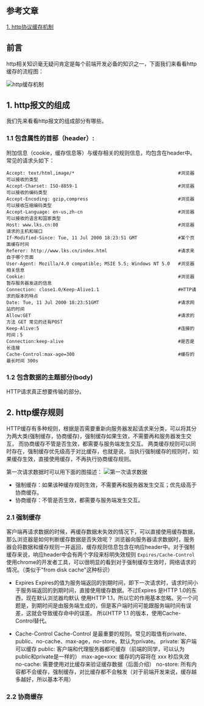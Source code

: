 ## 参考文章
[1. http协议缓存机制](https://juejin.cn/post/6844903491396190215)

## 前言
http相关知识毫无疑问肯定是每个前端开发必备的知识之一，下面我们来看看http缓存的流程图：

![http缓存机制](https://user-images.githubusercontent.com/82437559/119609012-77eeb000-be29-11eb-8e24-be9f9c8d7cc8.png)


## 1. http报文的组成

我们先来看看http报文的组成部分有哪些。

### 1.1 包含属性的首部（header）:

附加信息（cookie，缓存信息等）与缓存相关的规则信息，均包含在header中。
常见的请求头如下：
```
Accept: text/html,image/*                                      #浏览器可以接收的类型
Accept-Charset: ISO-8859-1                                     #浏览器可以接收的编码类型
Accept-Encoding: gzip,compress                                 #浏览器可以接收压缩编码类型
Accept-Language: en-us,zh-cn                                   #浏览器可以接收的语言和国家类型
Host: www.lks.cn:80                                            #浏览器请求的主机和端口
If-Modified-Since: Tue, 11 Jul 2000 18:23:51 GMT               #某个页面缓存时间
Referer: http://www.lks.cn/index.html                          #请求来自于哪个页面
User-Agent: Mozilla/4.0 compatible; MSIE 5.5; Windows NT 5.0   #浏览器相关信息
Cookie:                                                        #浏览器暂存服务器发送的信息
Connection: close1.0/Keep-Alive1.1                             #HTTP请求的版本的特点
Date: Tue, 11 Jul 2000 18:23:51GMT                             #请求网站的时间
Allow:GET                                                      #请求的方法 GET 常见的还有POST
Keep-Alive:5                                                   #连接的时间；5
Connection:keep-alive                                          #是否是长连接
Cache-Control:max-age=300                                      #缓存的最长时间 300s
```

### 1.2 包含数据的主题部分(body)

HTTP请求真正想要传输的部分。

## 2. http缓存规则

HTTP缓存有多种规则，根据是否需要重新向服务器发起请求来分类，可以将其分为两大类(强制缓存，协商缓存)，强制缓存如果生效，不需要再和服务器发生交互，
而协商缓存不管是否生效，都需要与服务端发生交互。
两类缓存规则可以同时存在，强制缓存优先级高于对比缓存，也就是说，当执行强制缓存的规则时，如果缓存生效，直接使用缓存，不再执行协商缓存规则。

第一次请求数据时可以用下面的图描述：
![第一次请求数据](https://user-images.githubusercontent.com/82437559/126440077-bbdd2fcd-1a58-4815-a8c1-0e55d5b3c0c3.png)

- 强制缓存：如果该种缓存规则生效，不需要再和服务器发生交互；优先级高于协商缓存。
- 协商缓存：不管是否生效，都需要与服务端发生交互。

### 2.1 强制缓存

客户端再请求数据的时候，再缓存数据未失效的情况下，可以直接使用缓存数据，那么浏览器是如何判断缓存数据是否失效呢？
浏览器向服务器请求数据时，服务器会将数据和缓存规则一并返回，缓存规则信息包含在响应header中。对于强制缓存来说，响应header中会有两个字段来标明失效规则
`Expires/Cache-Control`使用chrome的开发者工具，可以很明显的看到对于强制缓存生效时，网络请求的情况。（类似于"from disk cache"这种标识）

- Expires
Expires的值为服务端返回的到期时间，即下一次请求时，请求时间小于服务端返回的到期时间，直接使用缓存数据。不过Expires 是HTTP 1.0的东西，现在默认浏览器均默认
使用HTTP 1.1，所以它的作用基本忽略。另一个问题是，到期时间是由服务端生成的，但是客户端时间可能跟服务端时间有误差，这就会导致缓存命中的误差。
所以HTTP 1.1 的版本，使用Cache-Control替代。

- Cache-Control
Cache-Control 是最重要的规则。常见的取值有private、public、no-cache、max-age，no-store，默认为private。
private: 客户端可以缓存
public: 客户端和代理服务器都可缓存（前端的同学，可以认为public和private是一样的）
max-age=xxx: 缓存的内容将在 xxx 秒后失效
no-cache: 需要使用对比缓存来验证缓存数据（后面介绍）
no-store: 所有内容都不会缓存，强制缓存，对比缓存都不会触发（对于前端开发来说，缓存越多越好，所以基本不用）

### 2.2 协商缓存






